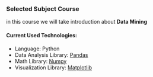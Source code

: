 ### Selected Subject Course

in this course we will take introduction about **Data Mining**

#### Current Used Technologies:

- Language: Python
- Data Analysis Library: [Pandas](https://pandas.pydata.org/docs/)
- Math Library: [Numpy](https://numpy.org/doc/stable/index.html)
- Visualization Library: [Matplotlib](https://matplotlib.org/stable/contents.html)
